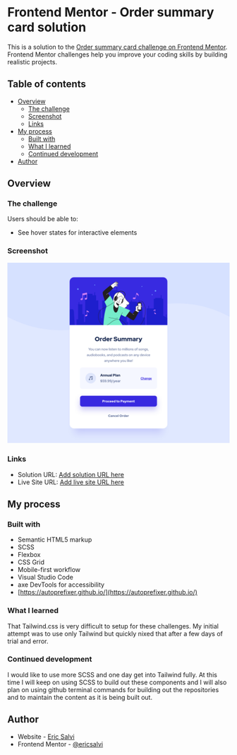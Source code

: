 # Frontend Mentor - Order summary card solution

This is a solution to the [Order summary card challenge on Frontend Mentor](https://www.frontendmentor.io/challenges/order-summary-component-QlPmajDUj). Frontend Mentor challenges help you improve your coding skills by building realistic projects. 

## Table of contents

- [Overview](#overview)
  - [The challenge](#the-challenge)
  - [Screenshot](#screenshot)
  - [Links](#links)
- [My process](#my-process)
  - [Built with](#built-with)
  - [What I learned](#what-i-learned)
  - [Continued development](#continued-development)
- [Author](#author)

## Overview

### The challenge

Users should be able to:

- See hover states for interactive elements

### Screenshot

![](./design/component-design-solution.png)

### Links

- Solution URL: [Add solution URL here](https://your-solution-url.com)
- Live Site URL: [Add live site URL here](https://your-live-site-url.com)

## My process

### Built with

- Semantic HTML5 markup
- SCSS
- Flexbox
- CSS Grid
- Mobile-first workflow
- Visual Studio Code
- axe DevTools for accessibility
- [https://autoprefixer.github.io/](https://autoprefixer.github.io/)

### What I learned

That Tailwind.css is very difficult to setup for these challenges. My initial attempt was to use only Tailwind but quickly nixed that after a few days of trial and error. 

### Continued development

I would like to use more SCSS and one day get into Tailwind fully. At this time I will keep on using SCSS to build out these components and I will also plan on using github terminal commands for building out the repositories and to maintain the content as it is being built out.

## Author

- Website - [Eric Salvi](https://github.com/ericsalvi)
- Frontend Mentor - [@ericsalvi](https://www.frontendmentor.io/profile/ericsalvi)
